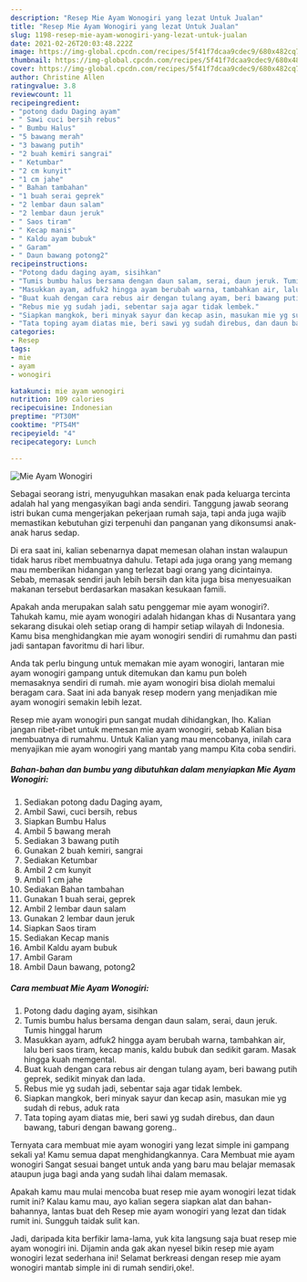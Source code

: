 ```yaml
---
description: "Resep Mie Ayam Wonogiri yang lezat Untuk Jualan"
title: "Resep Mie Ayam Wonogiri yang lezat Untuk Jualan"
slug: 1198-resep-mie-ayam-wonogiri-yang-lezat-untuk-jualan
date: 2021-02-26T20:03:48.222Z
image: https://img-global.cpcdn.com/recipes/5f41f7dcaa9cdec9/680x482cq70/mie-ayam-wonogiri-foto-resep-utama.jpg
thumbnail: https://img-global.cpcdn.com/recipes/5f41f7dcaa9cdec9/680x482cq70/mie-ayam-wonogiri-foto-resep-utama.jpg
cover: https://img-global.cpcdn.com/recipes/5f41f7dcaa9cdec9/680x482cq70/mie-ayam-wonogiri-foto-resep-utama.jpg
author: Christine Allen
ratingvalue: 3.8
reviewcount: 11
recipeingredient:
- "potong dadu Daging ayam"
- " Sawi cuci bersih rebus"
- " Bumbu Halus"
- "5 bawang merah"
- "3 bawang putih"
- "2 buah kemiri sangrai"
- " Ketumbar"
- "2 cm kunyit"
- "1 cm jahe"
- " Bahan tambahan"
- "1 buah serai geprek"
- "2 lembar daun salam"
- "2 lembar daun jeruk"
- " Saos tiram"
- " Kecap manis"
- " Kaldu ayam bubuk"
- " Garam"
- " Daun bawang potong2"
recipeinstructions:
- "Potong dadu daging ayam, sisihkan"
- "Tumis bumbu halus bersama dengan daun salam, serai, daun jeruk. Tumis hinggal harum"
- "Masukkan ayam, adfuk2 hingga ayam berubah warna, tambahkan air, lalu beri saos tiram, kecap manis, kaldu bubuk dan sedikit garam. Masak hingga kuah memgental."
- "Buat kuah dengan cara rebus air dengan tulang ayam, beri bawang putih geprek, sedikit minyak dan lada."
- "Rebus mie yg sudah jadi, sebentar saja agar tidak lembek."
- "Siapkan mangkok, beri minyak sayur dan kecap asin, masukan mie yg sudah di rebus, aduk rata"
- "Tata toping ayam diatas mie, beri sawi yg sudah direbus, dan daun bawang, taburi dengan bawang goreng.."
categories:
- Resep
tags:
- mie
- ayam
- wonogiri

katakunci: mie ayam wonogiri 
nutrition: 109 calories
recipecuisine: Indonesian
preptime: "PT30M"
cooktime: "PT54M"
recipeyield: "4"
recipecategory: Lunch

---
```



![Mie Ayam Wonogiri](https://img-global.cpcdn.com/recipes/5f41f7dcaa9cdec9/680x482cq70/mie-ayam-wonogiri-foto-resep-utama.jpg)

Sebagai seorang istri, menyuguhkan masakan enak pada keluarga tercinta adalah hal yang mengasyikan bagi anda sendiri. Tanggung jawab seorang istri bukan cuma mengerjakan pekerjaan rumah saja, tapi anda juga wajib memastikan kebutuhan gizi terpenuhi dan panganan yang dikonsumsi anak-anak harus sedap.

Di era  saat ini, kalian sebenarnya dapat memesan olahan instan walaupun tidak harus ribet membuatnya dahulu. Tetapi ada juga orang yang memang mau memberikan hidangan yang terlezat bagi orang yang dicintainya. Sebab, memasak sendiri jauh lebih bersih dan kita juga bisa menyesuaikan makanan tersebut berdasarkan masakan kesukaan famili. 



Apakah anda merupakan salah satu penggemar mie ayam wonogiri?. Tahukah kamu, mie ayam wonogiri adalah hidangan khas di Nusantara yang sekarang disukai oleh setiap orang di hampir setiap wilayah di Indonesia. Kamu bisa menghidangkan mie ayam wonogiri sendiri di rumahmu dan pasti jadi santapan favoritmu di hari libur.

Anda tak perlu bingung untuk memakan mie ayam wonogiri, lantaran mie ayam wonogiri gampang untuk ditemukan dan kamu pun boleh memasaknya sendiri di rumah. mie ayam wonogiri bisa diolah memalui beragam cara. Saat ini ada banyak resep modern yang menjadikan mie ayam wonogiri semakin lebih lezat.

Resep mie ayam wonogiri pun sangat mudah dihidangkan, lho. Kalian jangan ribet-ribet untuk memesan mie ayam wonogiri, sebab Kalian bisa membuatnya di rumahmu. Untuk Kalian yang mau mencobanya, inilah cara menyajikan mie ayam wonogiri yang mantab yang mampu Kita coba sendiri.

<!--inarticleads1-->

##### Bahan-bahan dan bumbu yang dibutuhkan dalam menyiapkan Mie Ayam Wonogiri:

1. Sediakan potong dadu Daging ayam,
1. Ambil  Sawi, cuci bersih, rebus
1. Siapkan  Bumbu Halus
1. Ambil 5 bawang merah
1. Sediakan 3 bawang putih
1. Gunakan 2 buah kemiri, sangrai
1. Sediakan  Ketumbar
1. Ambil 2 cm kunyit
1. Ambil 1 cm jahe
1. Sediakan  Bahan tambahan
1. Gunakan 1 buah serai, geprek
1. Ambil 2 lembar daun salam
1. Gunakan 2 lembar daun jeruk
1. Siapkan  Saos tiram
1. Sediakan  Kecap manis
1. Ambil  Kaldu ayam bubuk
1. Ambil  Garam
1. Ambil  Daun bawang, potong2




<!--inarticleads2-->

##### Cara membuat Mie Ayam Wonogiri:

1. Potong dadu daging ayam, sisihkan
1. Tumis bumbu halus bersama dengan daun salam, serai, daun jeruk. Tumis hinggal harum
1. Masukkan ayam, adfuk2 hingga ayam berubah warna, tambahkan air, lalu beri saos tiram, kecap manis, kaldu bubuk dan sedikit garam. Masak hingga kuah memgental.
1. Buat kuah dengan cara rebus air dengan tulang ayam, beri bawang putih geprek, sedikit minyak dan lada.
1. Rebus mie yg sudah jadi, sebentar saja agar tidak lembek.
1. Siapkan mangkok, beri minyak sayur dan kecap asin, masukan mie yg sudah di rebus, aduk rata
1. Tata toping ayam diatas mie, beri sawi yg sudah direbus, dan daun bawang, taburi dengan bawang goreng..




Ternyata cara membuat mie ayam wonogiri yang lezat simple ini gampang sekali ya! Kamu semua dapat menghidangkannya. Cara Membuat mie ayam wonogiri Sangat sesuai banget untuk anda yang baru mau belajar memasak ataupun juga bagi anda yang sudah lihai dalam memasak.

Apakah kamu mau mulai mencoba buat resep mie ayam wonogiri lezat tidak rumit ini? Kalau kamu mau, ayo kalian segera siapkan alat dan bahan-bahannya, lantas buat deh Resep mie ayam wonogiri yang lezat dan tidak rumit ini. Sungguh taidak sulit kan. 

Jadi, daripada kita berfikir lama-lama, yuk kita langsung saja buat resep mie ayam wonogiri ini. Dijamin anda gak akan nyesel bikin resep mie ayam wonogiri lezat sederhana ini! Selamat berkreasi dengan resep mie ayam wonogiri mantab simple ini di rumah sendiri,oke!.

